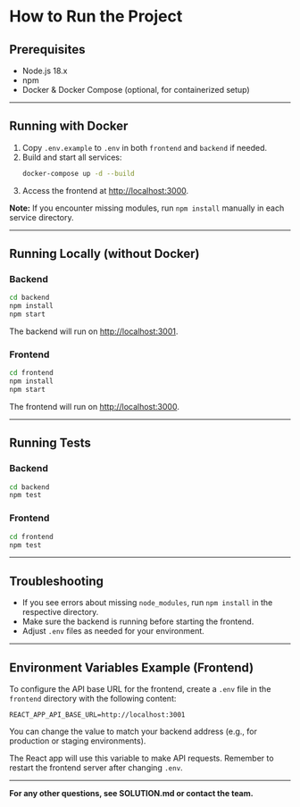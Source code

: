 # How to Run the Project

## Prerequisites

- Node.js 18.x
- npm
- Docker & Docker Compose (optional, for containerized setup)

---

## Running with Docker

1. Copy `.env.example` to `.env` in both `frontend` and `backend` if needed.
2. Build and start all services:
   ```bash
   docker-compose up -d --build
   ```
3. Access the frontend at [http://localhost:3000](http://localhost:3000).

**Note:** If you encounter missing modules, run `npm install` manually in each service directory.

---

## Running Locally (without Docker)

### Backend

```bash
cd backend
npm install
npm start
```
The backend will run on [http://localhost:3001](http://localhost:3001).

### Frontend

```bash
cd frontend
npm install
npm start
```
The frontend will run on [http://localhost:3000](http://localhost:3000).

---

## Running Tests

### Backend

```bash
cd backend
npm test
```

### Frontend

```bash
cd frontend
npm test
```

---

## Troubleshooting

- If you see errors about missing `node_modules`, run `npm install` in the respective directory.
- Make sure the backend is running before starting the frontend.
- Adjust `.env` files as needed for your environment.

---

## Environment Variables Example (Frontend)

To configure the API base URL for the frontend, create a `.env` file in the `frontend` directory with the following content:

```
REACT_APP_API_BASE_URL=http://localhost:3001
```

You can change the value to match your backend address (e.g., for production or staging environments).

The React app will use this variable to make API requests. Remember to restart the frontend server after changing `.env`.

---

**For any other questions, see SOLUTION.md or contact the team.** 